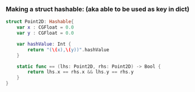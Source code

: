 ### Making a struct hashable: (aka able to be used as key in dict)

```swift
struct Point2D: Hashable{
    var x : CGFloat = 0.0
    var y : CGFloat = 0.0

    var hashValue: Int {
        return "(\(x),\(y))".hashValue
    }

    static func == (lhs: Point2D, rhs: Point2D) -> Bool {
        return lhs.x == rhs.x && lhs.y == rhs.y
    }
}
```